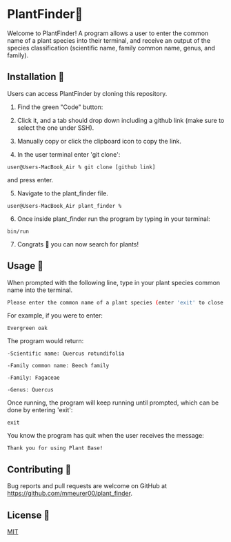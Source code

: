 # PlantFinder🌱

Welcome to PlantFinder! A program allows a user to enter the common name of a plant species into their terminal, and receive an output of the species classification (scientific name, family common name, genus, and family). 

## Installation 🌳
Users can access PlantFinder by cloning this repository. 

1. Find the green "Code" button:

2. Click it, and a tab should drop down including a github link (make sure to select the one under SSH).

3. Manually copy or click the clipboard icon to copy the link.

4. In the user terminal enter 'git clone':
```
user@Users-MacBook_Air % git clone [github link]
```
and press enter.

5. Navigate to the plant_finder file. 
```
user@Users-MacBook_Air plant_finder % 
```
6. Once inside plant_finder run the program by typing in your terminal:
```
bin/run
```
7. Congrats 🎉 you can now search for plants!
## Usage 🌲
When prompted with the following line, type in your plant species common name into the terminal.
```bash
Please enter the common name of a plant species (enter 'exit' to close program):
```
For example, if you were to enter:
```
Evergreen oak
```
The program would return:
```
-Scientific name: Quercus rotundifolia 

-Family common name: Beech family 

-Family: Fagaceae

-Genus: Quercus 
```
Once running, the program will keep running until prompted, which can be done by entering 'exit':
```
exit
```
You know the program has quit when the user receives the message:
```
Thank you for using Plant Base!
```

## Contributing 🌿

Bug reports and pull requests are welcome on GitHub at https://github.com/mmeurer00/plant_finder.

## License 🌵

[MIT](https://github.com/mmeurer00/plant_finder/blob/main/LICENSE)
 